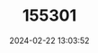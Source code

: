 ---
title: "155301"
category: "Rhinomuraena quaesita"
draft: false
date: 2024-02-22 13:03:52
languages:
  English: ["Black Leafnosed Moray Eel", "Black Ribbon Eel", "Ribbon Eel", "Ribbon Moray"]
  Japanese: ["Hanahige-utsubo"]
  Undetermined: ["Malibanos", "Muréna ambonská", "Muréna nosatá", "Mustanauhamureena", "Pusi", "Ular pelangi hitam"]
  French: ["Rhinomurène Bleue", "Rhinomurène Noire"]
  Danish: ["Trådnæset muræne"]
---